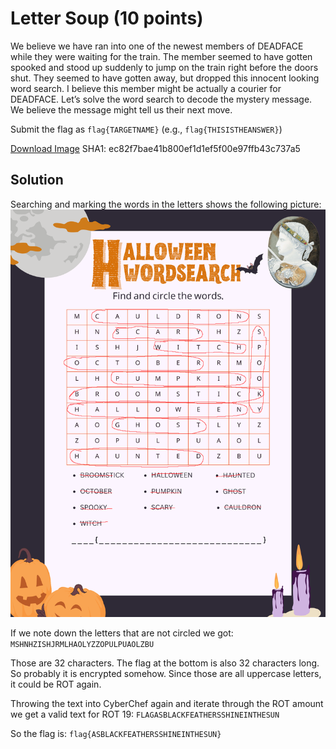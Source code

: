 # Letter Soup (10 points)
We believe we have ran into one of the newest members of DEADFACE while they were waiting for the train. The member seemed to have gotten spooked and stood up suddenly to jump on the train right before the doors shut. They seemed to have gotten away, but dropped this innocent looking word search. I believe this member might be actually a courier for DEADFACE. Let’s solve the word search to decode the mystery message. We believe the message might tell us their next move.

Submit the flag as `flag{TARGETNAME}` (e.g., `flag{THISISTHEANSWER}`)

[Download Image](https://tinyurl.com/mr2yufep)
SHA1: ec82f7bae41b800ef1d1ef5f00e97ffb43c737a5

## Solution
Searching and marking the words in the letters shows the following picture:
![Filled out](./images/Deadface_Word_Search_filled.png)

If we note down the letters that are not circled we got: `MSHNHZISHJRMLHAOLYZZOPULPUAOLZBU`

Those are 32 characters. The flag at the bottom is also 32 characters long. So probably it is encrypted somehow. Since those are all uppercase letters, it could be ROT again.

Throwing the text into CyberChef again and iterate through the ROT amount we get a valid text for ROT 19: `FLAGASBLACKFEATHERSSHINEINTHESUN`

So the flag is: `flag{ASBLACKFEATHERSSHINEINTHESUN}`